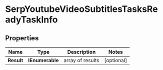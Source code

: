 # SerpYoutubeVideoSubtitlesTasksReadyTaskInfo


## Properties

| Name | Type | Description | Notes |
|------------ | ------------- | ------------- | -------------|
**Result** | **IEnumerable<SerpYoutubeVideoSubtitlesTasksReadyResultInfo>** | array of results |[optional]|